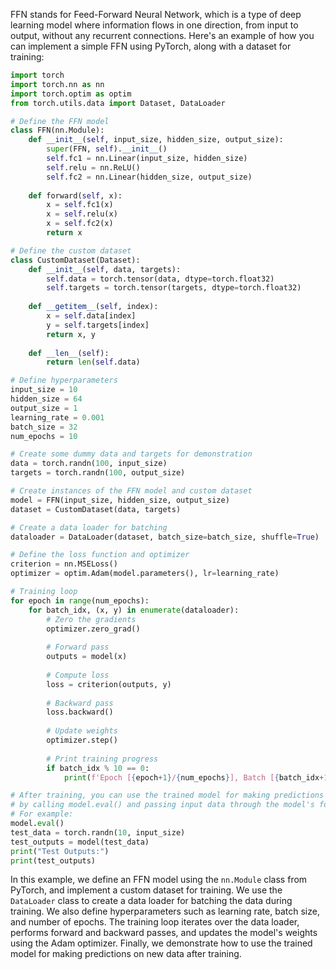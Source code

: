 FFN stands for Feed-Forward Neural Network, which is a type of deep learning model where information flows in one direction, from input to output, without any recurrent connections. Here's an example of how you can implement a simple FFN using PyTorch, along with a dataset for training:

```python
import torch
import torch.nn as nn
import torch.optim as optim
from torch.utils.data import Dataset, DataLoader

# Define the FFN model
class FFN(nn.Module):
    def __init__(self, input_size, hidden_size, output_size):
        super(FFN, self).__init__()
        self.fc1 = nn.Linear(input_size, hidden_size)
        self.relu = nn.ReLU()
        self.fc2 = nn.Linear(hidden_size, output_size)
    
    def forward(self, x):
        x = self.fc1(x)
        x = self.relu(x)
        x = self.fc2(x)
        return x

# Define the custom dataset
class CustomDataset(Dataset):
    def __init__(self, data, targets):
        self.data = torch.tensor(data, dtype=torch.float32)
        self.targets = torch.tensor(targets, dtype=torch.float32)
    
    def __getitem__(self, index):
        x = self.data[index]
        y = self.targets[index]
        return x, y
    
    def __len__(self):
        return len(self.data)

# Define hyperparameters
input_size = 10
hidden_size = 64
output_size = 1
learning_rate = 0.001
batch_size = 32
num_epochs = 10

# Create some dummy data and targets for demonstration
data = torch.randn(100, input_size)
targets = torch.randn(100, output_size)

# Create instances of the FFN model and custom dataset
model = FFN(input_size, hidden_size, output_size)
dataset = CustomDataset(data, targets)

# Create a data loader for batching
dataloader = DataLoader(dataset, batch_size=batch_size, shuffle=True)

# Define the loss function and optimizer
criterion = nn.MSELoss()
optimizer = optim.Adam(model.parameters(), lr=learning_rate)

# Training loop
for epoch in range(num_epochs):
    for batch_idx, (x, y) in enumerate(dataloader):
        # Zero the gradients
        optimizer.zero_grad()
        
        # Forward pass
        outputs = model(x)
        
        # Compute loss
        loss = criterion(outputs, y)
        
        # Backward pass
        loss.backward()
        
        # Update weights
        optimizer.step()
        
        # Print training progress
        if batch_idx % 10 == 0:
            print(f'Epoch [{epoch+1}/{num_epochs}], Batch [{batch_idx+1}/{len(dataloader)}], Loss: {loss.item():.4f}')

# After training, you can use the trained model for making predictions on new data
# by calling model.eval() and passing input data through the model's forward method
# For example:
model.eval()
test_data = torch.randn(10, input_size)
test_outputs = model(test_data)
print("Test Outputs:")
print(test_outputs)
```

In this example, we define an FFN model using the `nn.Module` class from PyTorch, and implement a custom dataset for training. We use the `DataLoader` class to create a data loader for batching the data during training. We also define hyperparameters such as learning rate, batch size, and number of epochs. The training loop iterates over the data loader, performs forward and backward passes, and updates the model's weights using the Adam optimizer. Finally, we demonstrate how to use the trained model for making predictions on new data after training.